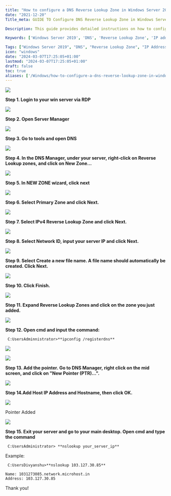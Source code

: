 ```yaml
---
title: "How to configure a DNS Reverse Lookup Zone in Windows Server 2019"
date: "2021-12-20"
Title_meta: GUIDE TO Configure DNS Reverse Lookup Zone in Windows Server 2019

Description: This guide provides detailed instructions on how to configure a DNS Reverse Lookup Zone in Windows Server 2019. Learn the steps to create and manage Reverse Lookup Zones, enabling efficient IP address to hostname resolution and enhancing network management capabilities.

Keywords: ['Windows Server 2019', 'DNS', 'Reverse Lookup Zone', 'IP address resolution', 'network management']

Tags: ["Windows Server 2019", "DNS", "Reverse Lookup Zone", "IP Address Resolution", "Network Management"]
icon: "windows"
date: "2024-03-07T17:25:05+01:00"
lastmod: "2024-03-07T17:25:05+01:00" 
draft: false
toc: true
aliases: ['/Windows/how-to-configure-a-dns-reverse-lookup-zone-in-windows-server-2019']
---
```


![](images/How-to-configure-a-DNS-Reverse-Lookup-Zone-in-Windows-Server-2019_utho.jpg)

**Step 1. Login to your win server via RDP**

![](images/Screenshot_1-1-3.png)

**Step 2. Open Server Manager**

![](images/Screenshot_8_-1024x555.png)

**Step 3. Go to tools and open DNS** 

![](images/Screenshot_10_-1024x523.png)

**Step 4. In the DNS Manager, under your server, right-click on Reverse Lookup zones, and click on New Zone...**

![](images/Screenshot_11_.png)

**Step 5. In NEW ZONE wizard, click next**

![](images/Screenshot_12_.png)

**Step 6. Select Primary Zone and click Next.**

![](images/Screenshot_13_.png)

**Step 7. Select IPv4 Reverse Lookup Zone and click Next.**

![](images/Screenshot_14_.png)

**Step 8. Select Network ID, input your server IP and click Next.**

![](images/Screenshot_15_.png)

**Step 9. Select Create a new file name. A file name should automatically be created. Click Next.**

![](images/Screenshot_16_.png)

**Step 10. Click Finish.**

![](images/Screenshot_17_.png)

**Step 11. Expand Reverse Lookup Zones and click on the zone you just added.**

![](images/Screenshot_18_.png)

**Step 12. Open cmd and input the command:**

```
 C:UsersAdminnistrator>**ipconfig /registerdns** 
```

![](images/Screenshot_1-12.png)

![](images/Screenshot_2-16.png)

**Step 13. Add the pointer. Go to DNS Manager, right click on the mid screen, and click on "New Pointer (PTR)...".**

![](images/Screenshot_19_.png)

**Step 14.Add Host IP Address and Hostname, then click OK.**

![](images/Screenshot_20_.png)

Pointer Added

![](images/Screenshot_21_.png)

**Step 15. Exit your server and go to your main desktop. Open cmd and type the command** 

```
 C:UsersAdministrator> **nslookup your_server_ip** 
```

Example:

```
 C:UsersDivyanshu>**nslookup 103.127.30.85**
```

```
Name: 1031273085.network.microhost.in  
Address: 103.127.30.85
```

Thank you!
